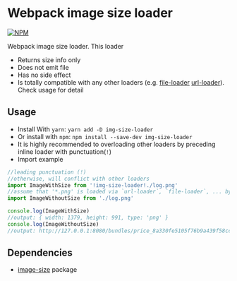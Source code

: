 # Webpack image size loader
[![NPM](https://nodei.co/npm/img-size-loader.png)](https://nodei.co/npm/img-size-loader/)

Webpack image size loader. This loader

- Returns size info only
- Does not emit file
- Has no side effect
- Is totally compatible with any other loaders (e.g. [file-loader](https://www.npmjs.com/package/file-loader) [url-loader](https://www.npmjs.com/package/url-loader)). Check usage for detail

## Usage


- Install With `yarn`: `yarn add -D img-size-loader`
- Or install with `npm`: `npm install --save-dev img-size-loader`
- It is highly recommended to overloading other loaders by preceding inline loader with punctuation(`!`)
- Import example

```javascript
//leading punctuation (!)
//otherwise, will conflict with other loaders
import ImageWithSize from '!img-size-loader!./log.png'
//assume that '*.png' is loaded via `url-loader`, `file-loader`, ... by default
import ImageWithoutSize from './log.png'

console.log(ImageWithSize)
//output: { width: 1379, height: 991, type: 'png' }
console.log(ImageWithoutSize)
//output: http://127.0.0.1:8080/bundles/price_8a330fe5105f76b9a439f58cce44572c.png
```

## Dependencies
- [image-size](https://www.npmjs.com/package/image-size) package
